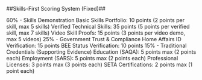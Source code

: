 ##Skills-First Scoring System (Fixed)##


60% - Skills Demonstration
Basic Skills Portfolio: 10 points (2 points per skill, max 5 skills)
Verified Technical Skills: 35 points (5 points per verified skill, max 7 skills)
Video Skill Proofs: 15 points (3 points per video demo, max 5 videos)
25% - Government Trust & Compliance
Home Affairs ID Verification: 15 points
BEE Status Verification: 10 points
15% - Traditional Credentials (Supporting Evidence)
Education (SAQA): 5 points max (2 points each)
Employment (SARS): 5 points max (2 points each)
Professional Licenses: 3 points max (3 points each)
SETA Certifications: 2 points max (1 point each)